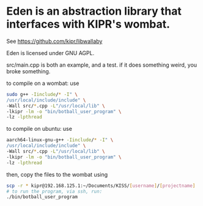 # Eden is an abstraction library that interfaces with KIPR's wombat.

See https://github.com/kipr/libwallaby

Eden is licensed under GNU AGPL.

src/main.cpp is both an example, and a test. if it does something weird, you broke something.

to compile on a wombat: use
```bash
sudo g++ -Iinclude/* -I" \
/usr/local/include/include" \
-Wall src/*.cpp -L"/usr/local/lib" \
-lkipr -lm -o "bin/botball_user_program" \
-lz -lpthread
```
to compile on ubuntu: use
```bash
aarch64-linux-gnu-g++ -Iinclude/* -I" \
/usr/local/include/include" \
-Wall src/*.cpp -L"/usr/local/lib" \
-lkipr -lm -o "bin/botball_user_program" \
-lz -lpthread
```
then, copy the files to the wombat using
```bash
scp -r * kipr@192.168.125.1:~/Documents/KISS/[username]/[projectname]
# to run the program, via ssh, run:
./bin/botball_user_program
```
